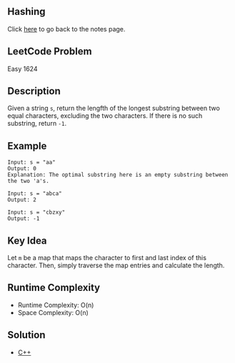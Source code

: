 ## Hashing
Click [here](../notes.md) to go back to the notes page.

## LeetCode Problem
Easy 1624

## Description
Given a string `s`, return the lengfth of the longest substring between two equal characters, excluding the two characters. If there is no such substring, return `-1`.

## Example
```
Input: s = "aa"
Output: 0
Explanation: The optimal substring here is an empty substring between the two 'a's.

Input: s = "abca"
Output: 2

Input: s = "cbzxy"
Output: -1
```

## Key Idea
Let `m` be a map that maps the character to first and last index of this character. Then, simply traverse the map entries and calculate the length.

## Runtime Complexity
- Runtime Complexity: O(n)
- Space Complexity: O(n)

## Solution
- [C++](solution.cpp)
